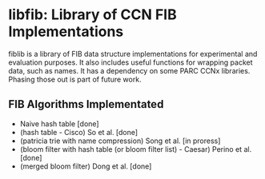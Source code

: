 # libfib: Library of CCN FIB Implementations

fiblib is a library of FIB data structure implementations for experimental and evaluation purposes. It also includes useful functions for wrapping packet data, such as names. It has a dependency on some PARC CCNx libraries. Phasing those out is part of future work. 

## FIB Algorithms Implementated

- Naive hash table [done]
- (hash table - Cisco) So et al. [done]
- (patricia trie with name compression) Song et al. [in proress]
- (bloom filter with hash table (or bloom filter list) - Caesar) Perino et al. [done]
- (merged bloom filter) Dong et al. [done]
